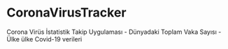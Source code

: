 # CoronaVirusTracker
Corona Virüs İstatistik Takip Uygulaması -
Dünyadaki Toplam Vaka Sayısı -
Ülke ülke Covid-19 verileri 

